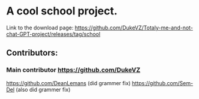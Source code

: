 # A cool school project.

Link to the download page: https://github.com/DukeVZ/Totaly-me-and-not-chat-GPT-project/releases/tag/school 

## Contributors:
### Main contributor https://github.com/DukeVZ
https://github.com/DeanLemans (did grammer fix)
https://github.com/Sem-Del (also did grammer fix)
